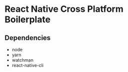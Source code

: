# React Native Cross Platform Boilerplate

## Dependencies

* node
* yarn
* watchman
* react-native-cli
